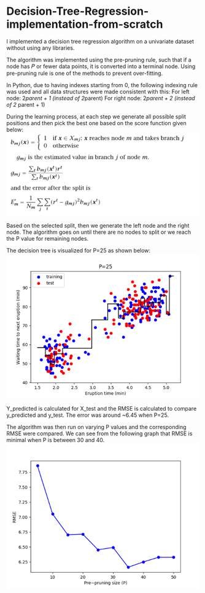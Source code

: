 # Decision-Tree-Regression-implementation-from-scratch

I implemented a decision tree regression algorithm on a univariate dataset without using any libraries. 

The algorithm was implemented using the pre-pruning rule, such that if a node has 𝑃 or fewer data points, it is converted into a terminal node. Using pre-pruning rule is one of the methods to prevent over-fitting. 

In Python, due to having indexes starting from 0, the following indexing rule was used and all data structures were made consistent with this: 
For left node: 2*parent + 1   (instead of 2*parent)
For right node: 2*parent + 2 (instead of 2* parent + 1)

During the learning process, at each step we generate all possible split positions and then pick the best one based on the score function given below:
![score_fx](/score_fx.png)

Based on the selected split, then we generate the left node and the right node. The algorithm goes on until there are no nodes to split or we reach the P value for remaining nodes. 

The decision tree is visualized for P=25 as shown below:
![Pruning=25](/Figure_1n.png)

Y_predicted is calculated for X_test and the RMSE is calculated to compare y_predicted and y_test. The error was around ~6.45 when P=25. 

The algorithm was then run on varying P values and the corresponding RMSE were compared. We can see from the following graph that RMSE is minimal when P is between 30 and 40. 
![Pruning vs RMSE](/Figure_2n.png)


